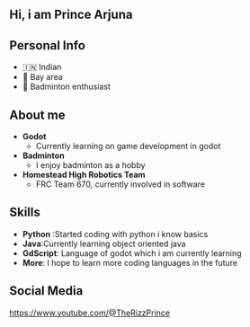 ## Hi, i am Prince Arjuna

## Personal Info
-   🇮🇳 Indian
-   🌉 Bay area
-  🏸 Badminton enthusiast

## About me
  - **Godot**
    * Currently learning on game development in godot
  - **Badminton**  
    * I enjoy badminton as a hobby
  - **Homestead High Robotics Team**
    * FRC Team 670, currently involved in software
  ## Skills
   - **Python** :Started coding with python i know basics
  - **Java**:Currently learning object oriented java
  - **GdScript**: Language of godot which i am currently learning
  -  **More**: I hope to learn more coding languages in the future
   
   
    



## Social Media

https://www.youtube.com/@TheRizzPrince
    
  






  
  


<!--
**Prince-Arjuna/Prince-Arjuna** is a ✨ _special_ ✨ repository because its `README.md` (this file) appears on your GitHub profile.

Here are some ideas to get you started:

- 🔭 I’m currently working on ...
- 🌱 I’m currently learning ...
- 👯 I’m looking to collaborate on ...
- 🤔 I’m looking for help with ...
- 💬 Ask me about ...
- 📫 How to reach me: ...
- 😄 Pronouns: ...
- ⚡ Fun fact: ...
-->
